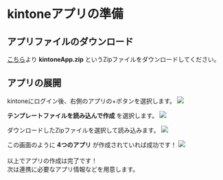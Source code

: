 # kintoneアプリの準備

## アプリファイルのダウンロード

[こちら](https://github.com/RyBB/line-kintone-azure-takeout/releases/)より **kintoneApp.zip** というZipファイルをダウンロードしてください。

## アプリの展開

kintoneにログイン後、右側のアプリの+ボタンを選択します。
<img src="https://docs.google.com/drawings/d/e/2PACX-1vTQGxIsFSZJRlf1_BQmdixoohNfkd3uuqntn76ggPq0Z9m9Z5KYmros8Uci08Zz3MF8FWkvdb6fp3hK/pub?w=924&amp;h=530">

**テンプレートファイルを読み込んで作成** を選択します。
<img src="https://docs.google.com/drawings/d/e/2PACX-1vRyLR56eJg-lR600SAntLASxGpwHPRSHu2K9qMG3gVDo_-ImDtV_HJJNxvqynBwLZ7yGyeA6r13VESH/pub?w=928&amp;h=621">

ダウンロードしたZipファイルを選択して読み込みます。
<img src="https://docs.google.com/drawings/d/e/2PACX-1vSTlKHLH7SaAzdyOjwdBBWsO66IKdI0jLaB4V7Cf_XPmrfgvWJx9N61y43Ge0bqegh4cqLOp2Zgv6Go/pub?w=928&amp;h=618">

この画面のように **4つのアプリ** が作成されていれば成功です！
<img src="https://docs.google.com/drawings/d/e/2PACX-1vQdtFG4zQM4tO7NM3HmidAuwqRmDtsgChPPxTvrV1qK8DsLU2EFdvbRQEtrZzbS4bg6zXWf2XtFjLul/pub?w=1392&amp;h=742"><br/>
<br/>
以上でアプリの作成は完了です！<br/>
次は連携に必要なアプリ情報などを用意します。
